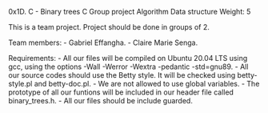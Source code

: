0x1D. C - Binary trees
C
Group project
Algorithm
Data structure
 Weight: 5

This is a team project. Project should be done in groups of 2.

Team members: 
	- Gabriel Effangha.
	- Claire Marie Senga.

Requirements:
	- All our files will be compiled on Ubuntu 20.04 LTS using gcc, using the options -Wall -Werror -Wextra -pedantic -std=gnu89.
	- All our source codes should use the Betty style. It will be checked using betty-style.pl and betty-doc.pl.
	- We are not allowed to use global variables.
	- The prototype of all our funtions will be included in our header file called binary_trees.h.
	- All our files should be include guarded.

